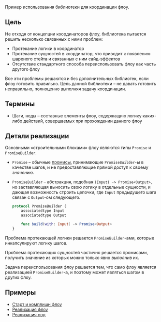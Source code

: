 Пример использования библиотеки для координации флоу.

## Цель

Не отходя от концепции координаторов флоу, библиотека пытается решить несколько связанных с ними проблем:

- Протекание логики в координатор
- Протекание сущностей в координатор, что приводит к появлению шареного стейта и связанных с ним сайд-эффектов
- Отсутствие стандартного способа переиспользовать флоу как часть другого флоу

Все эти проблемы решаются и без дополнительных библиотек, если флоу готовить правильно. Цель данной библиотеки – не давать готовить неправильно, полноценно выполняя задачу координации.

## Термины

- Шаги, ноды – составные элементы флоу, содержащию логику каких-либо действий, совершаемых при прохождении данного флоу

## Детали реализации

Основными «строительными блоками» флоу являются типы `Promise` и `PromiseBuilder`.

- `Promise` – обычные [промисы](https://en.wikipedia.org/wiki/Futures_and_promises), принимающие `PromiseBuilder`-ы в качестве шагов, и не предоставляющие прямой доступ к своему *значению*.

- `PromiseBuilder` – абстракция, подобная `(Input) -> Promise<Output>`, но заставляющая выносить свою логику в отдельные сущности, и дающая возможность строить цепочки, где `Input` предыдущего шага связан с `Output`-ом следующего.

    ```swift
    protocol PromiseBuilder {
        associatedtype Input
        associatedtype Output

        func build(with: Input) -> Promise<Output>
    }
    ```

Проблема протекающей логики решается `PromiseBuilder`-ами, которые инкапсулируют логику шагов.

Проблема протекающих сущностей частично решается промисами, получить значение из которых можно только явно *выполнив* их.

Задача переиспользования флоу решается тем, что само флоу является реализацией `PromiseBuilder`-а, и поэтому может являться шагом в других флоу.

## Примеры

- [Старт и комплишн флоу](https://github.com/madyanov/FlowKitSampleApp/blob/e64bd411351aa18316b5f20d49d2404304cbe9be/FlowKitSampleApp/Sources/AppFeature/App.swift#L35)
- [Реализация флоу](https://github.com/madyanov/FlowKitSampleApp/blob/e64bd411351aa18316b5f20d49d2404304cbe9be/FlowKitSampleApp/Sources/TransferFlowFeature/Public/TransferFlow.swift)
- [Реализация нод](https://github.com/madyanov/FlowKitSampleApp/tree/e64bd411351aa18316b5f20d49d2404304cbe9be/FlowKitSampleApp/Sources/TransferFlowFeature/Internal/Nodes)
